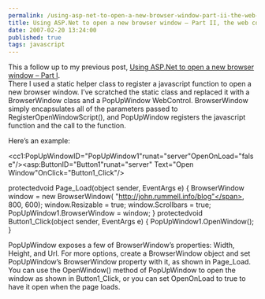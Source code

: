 ```yaml
---
permalink: /using-asp-net-to-open-a-new-browser-window-part-ii-the-web-control
title: Using ASP.Net to open a new browser window – Part II, the web control
date: 2007-02-20 13:24:00
published: true
tags: javascript
---
```




This a follow up to my previous post, [Using ASP.Net to open a new browser window – Part I](http://www.jrummell.com/blog/index.php/2007/02/using-asp-net-to-open-a-new-browser-window-part-i/ "Using ASP.Net to open a new browser window – Part I").  
 There I used a static helper class to register a javascript function to open a new browser window. I’ve scratched the static class and replaced it with a BrowserWindow class and a PopUpWindow WebControl. BrowserWindow simply encapsulates all of the parameters passed to RegisterOpenWindowScript(), and PopUpWindow registers the javascript function and the call to the function.

Here’s an example:

<span class="kwrd"><</span><span class="html">cc1:PopUpWindow</span><span class="attr">ID</span><span class="kwrd">="PopUpWindow1"</span><span class="attr">runat</span><span class="kwrd">="server"</span><span class="attr">OpenOnLoad</span><span class="kwrd">="false"</span><span class="kwrd">/></span><span class="kwrd"><</span><span class="html">asp:Button</span><span class="attr">ID</span><span class="kwrd">="Button1"</span><span class="attr">runat</span><span class="kwrd">="server" </span><span class="attr">Text</span><span class="kwrd">="Open Window"</span><span class="attr">OnClick</span><span class="kwrd">="Button1_Click"</span><span class="kwrd">/></span>

<span class="kwrd">protected</span><span class="kwrd">void</span> Page_Load(<span class="kwrd">object</span> sender, EventArgs e) { BrowserWindow window = <span class="kwrd">new</span> BrowserWindow( <span class="str">"http://john.rummell.info/blog"</span>, 800, 600); window.Resizable = <span class="kwrd">true</span>; window.Scrollbars = <span class="kwrd">true</span>; PopUpWindow1.BrowserWindow = window; } <span class="kwrd">protected</span><span class="kwrd">void</span> Button1_Click(<span class="kwrd">object</span> sender, EventArgs e) { PopUpWindow1.OpenWindow(); }

PopUpWindow exposes a few of BrowserWindow’s properties: Width, Height, and Url. For more options, create a BrowserWindow object and set PopUpWindow’s  BrowserWindow property with it, as shown in Page_Load. You can use the OpenWindow() method of PopUpWindow to open the window as shown in Button1_Click, or you can set OpenOnLoad to true to have it open when the page loads.
